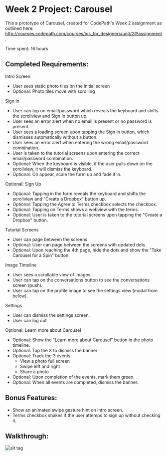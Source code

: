 Week 2 Project: Carousel
========================

This a prototype of Carousel, created for CodePath's Week 2 assignment as outlined here: http://courses.codepath.com/courses/ios_for_designers/unit/2#!assignment.


Time spent: 16 hours


Completed Requirements:
-----------------------

Intro Screen
- User sees static photo tiles on the initial screen
- Optional: Photo tiles move with scrolling

Sign In
- User can top on email/password which reveals the keyboard and shifts the scrollview and Sign In button up.
- User sees an error alert when no email is present or no password is present.
- User sees a loading screen upon tapping the Sign In button, which dismisses automatically without a button.
- User sees an error alert when entering the wrong email/password combination.
- User is taken to the tutorial screens upon entering the correct email/password combination.
- Optional: When the keyboard is visible, if the user pulls down on the scrollview, it will dismiss the keyboard.
- Optional: On appear, scale the form up and fade it in.

Optional: Sign Up
- Optional: Tapping in the form reveals the keyboard and shifts the scrollview and "Create a Dropbox" button up.
- Optional: Tapping the Agree to Terms checkbox selects the checkbox.
- Optional: Tapping on Terms shows a webview with the terms.
- Optional: User is taken to the tutorial screens upon tapping the "Create a Dropbox" button.

Tutorial Screens
- User can page between the screens
- Optional: User can page between the screens with updated dots
- Optional: Upon reaching the 4th page, hide the dots and show the "Take Carousel for a Spin" button.

Image Timeline
- User sees a scrollable view of images.
- User can tap on the conversations button to see the conversations screen (push).
- User can tap on the profile image to see the settings view (modal from below).

Settings
- User can dismiss the settings screen.
- User can log out

Optional: Learn more about Carousel
- Optional: Show the "Learn more about Carousel" button in the photo timeline.
- Optional: Tap the X to dismiss the banner
- Optional: Track the 3 events:
    - View a photo full screen
    - Swipe left and right
    - Share a photo
- Optional: Upon completion of the events, mark them green.
- Optional: When all events are completed, dismiss the banner.


Bonus Features:
---------------

- Show an animated swipe gesture hint on intro screen.
- Terms checkbox shakes if the user attemps to sign up without checking it.


Walkthrough:
------------

![alt tag](https://github.com/cameronwu/Week-2-Project-Carousel/raw/master/walkthrough.gif)
